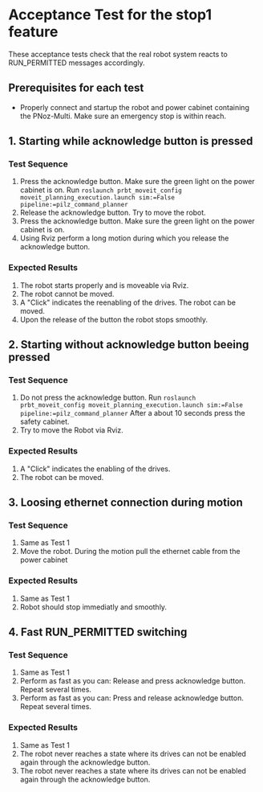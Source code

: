 <!--
Copyright (c) 2018 Pilz GmbH & Co. KG

This program is free software: you can redistribute it and/or modify
it under the terms of the GNU Lesser General Public License as published by
the Free Software Foundation, either version 3 of the License, or
(at your option) any later version.

This program is distributed in the hope that it will be useful,
but WITHOUT ANY WARRANTY; without even the implied warranty of
MERCHANTABILITY or FITNESS FOR A PARTICULAR PURPOSE.  See the
GNU Lesser General Public License for more details.

You should have received a copy of the GNU Lesser General Public License
along with this program.  If not, see <http://www.gnu.org/licenses/>.
-->

# Acceptance Test for the stop1 feature
These acceptance tests check that the real robot system reacts to RUN_PERMITTED messages accordingly.

## Prerequisites for each test
  - Properly connect and startup the robot and power cabinet containing the PNoz-Multi.
    Make sure an emergency stop is within reach.

## 1. Starting while acknowledge button is pressed
### Test Sequence
  1. Press the acknowledge button. Make sure the green light on the power cabinet is on.
     Run `roslaunch prbt_moveit_config moveit_planning_execution.launch sim:=False pipeline:=pilz_command_planner`
  2. Release the acknowledge button. Try to move the robot.
  3. Press the acknowledge button. Make sure the green light on the power cabinet is on.
  4. Using Rviz perform a long motion during which you release the acknowledge button.
### Expected Results
  1. The robot starts properly and is moveable via Rviz.
  2. The robot cannot be moved.
  3. A "Click" indicates the reenabling of the drives. The robot can be moved.
  4. Upon the release of the button the robot stops smoothly.

## 2. Starting without acknowledge button beeing pressed
### Test Sequence
  1. Do not press the acknowledge button.
     Run `roslaunch prbt_moveit_config moveit_planning_execution.launch sim:=False pipeline:=pilz_command_planner`
     After a about 10 seconds press the safety cabinet.
  2. Try to move the Robot via Rviz.

### Expected Results
  1. A "Click" indicates the enabling of the drives.
  2. The robot can be moved.

## 3. Loosing ethernet connection during motion
### Test Sequence
  1. Same as Test 1
  2. Move the robot. During the motion pull the ethernet cable from the power cabinet

### Expected Results
  1. Same as Test 1
  2. Robot should stop immediatly and smoothly.

## 4. Fast RUN_PERMITTED switching
### Test Sequence
  1. Same as Test 1
  2. Perform as fast as you can: Release and press acknowledge button. Repeat several times.
  3. Perform as fast as you can: Press and release acknowledge button. Repeat several times.

### Expected Results
  1. Same as Test 1
  2. The robot never reaches a state where its drives can not be enabled again through the acknowledge button.
  3. The robot never reaches a state where its drives can not be enabled again through the acknowledge button.
